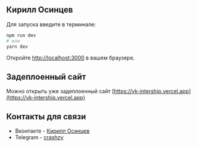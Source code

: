 ## Кирилл Осинцев

Для запуска введите в терминале:

```bash
npm run dev
# или
yarn dev
```

Откройте [http://localhost:3000](http://localhost:3000) в вашем браузере.

## Задеплоенный сайт

Можно открыть уже задеплоенный сайт [https://vk-intership.vercel.app](https://vk-intership.vercel.app)

## Контакты для связи
- Вконтакте - [Кирилл Осинцев](https://vk.com/crashzy)
- Telegram - [crashzy](https://t.me/crashzy)